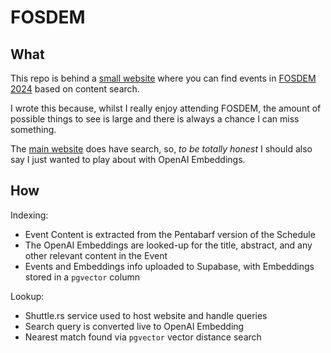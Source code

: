 # FOSDEM

## What

This repo is behind a [small website](https://fosdem2024.shuttleapp.rs/) where you can find events in
[FOSDEM 2024](https://fosdem.org/2024/) based on content search.

I wrote this because, whilst I really enjoy attending FOSDEM, the amount of possible things to see is large and there is always a chance I can miss something.

The [main website](https://fosdem.org/2024/) does have search, so, _to be totally honest_ I should also say I just wanted to play about with OpenAI Embeddings.

## How

Indexing:

- Event Content is extracted from the Pentabarf version of the Schedule
- The OpenAI Embeddings are looked-up for the title, abstract, and any other relevant content in the Event
- Events and Embeddings info uploaded to Supabase, with Embeddings stored in a `pgvector` column

Lookup:

- Shuttle.rs service used to host website and handle queries
- Search query is converted live to OpenAI Embedding
- Nearest match found via `pgvector` vector distance search
